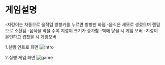 
#  게임설명
-지렁이는 자동으로 움직임 방향키를 누르면 방향만 바뀜
-음식은 세모로 생겼으며 랜덤으로 소환됨
-음식을 먹을 수록 지렁이 크기가 증가함
-벽에 닿을 시 게임 오버
-지렁이 본인하고 겹쳤을 시 게임오버

1.실행 인트로 화면
![intro](https://github.com/YYerinn/gameproject/assets/152556157/7c031300-72a4-40a7-b606-999808422c8b)

2.실행 게임 화면
![game](https://github.com/YYerinn/gameproject/assets/152556157/310d7e97-c56e-4e6a-b226-95b491aa5fd1)
